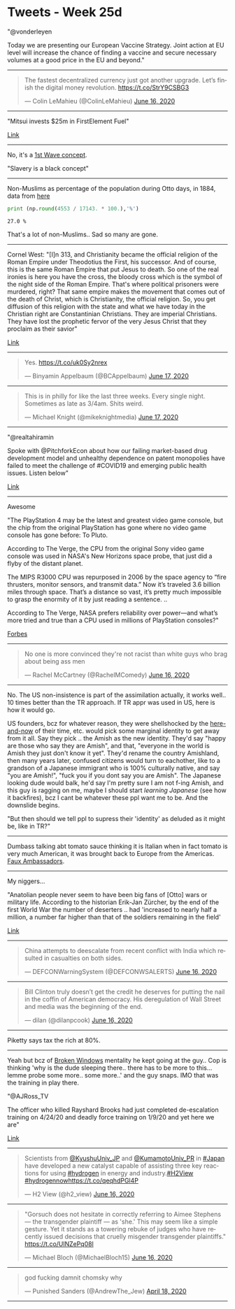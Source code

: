 # Tweets - Week 25d

"@vonderleyen

Today we are presenting our European Vaccine Strategy. Joint action at
EU level will increase the chance of finding a vaccine and secure
necessary volumes at a good price in the EU and beyond."

---


<blockquote class="twitter-tweet"><p lang="en" dir="ltr">The fastest decentralized currency just got another upgrade. Let’s finish the digital money revolution. <a href="https://t.co/StrY9CSBG3">https://t.co/StrY9CSBG3</a></p>&mdash; Colin LeMahieu (@ColinLeMahieu) <a href="https://twitter.com/ColinLeMahieu/status/1272992872015544321?ref_src=twsrc%5Etfw">June 16, 2020</a></blockquote> <script async src="https://platform.twitter.com/widgets.js" charset="utf-8"></script>

---

"Mitsui invests $25m in FirstElement Fuel"

[Link](https://www.h2-view.com/story/mitsui-invests-25m-in-firstelement-fuel/)

---

No, it's a [1st Wave concept](https://muratk3n.github.io/thirdwave/en/2020/07/agro-slavery.html).

"Slavery is a black concept"

---

Non-Muslims as percentage of the population during Otto days, in 1884,
data from [here](http://psi424.cankaya.edu.tr/uploads/files/Shaw,%20Ott%20Census%20System%20and%20Pop,%201831-1914%20%281978%29.pdf)

```python
print (np.round(4553 / 17143. * 100.),'%')
```

```text
27.0 %
```

That's a lot of non-Muslims.. Sad so many are gone.

---

Cornel West: "[I]n 313, and Christianity became the official religion
of the Roman Empire under Theodotius the First, his successor. And of
course, this is the same Roman Empire that put Jesus to death. So one
of the real ironies is here you have the cross, the bloody cross which
is the symbol of the night side of the Roman Empire. That's where
political prisoners were murdered, right? That same empire makes the
movement that comes out of the death of Christ, which is Christianity,
the official religion. So, you get diffusion of this religion with the
state and what we have today in the Christian right are Constantinian
Christians. They are imperial Christians. They have lost the prophetic
fervor of the very Jesus Christ that they proclaim as their savior"

[Link](http://davidwilliamson.blogspot.com/2006/07/cornel-west-on-constantine-and-america.html)

---

<blockquote class="twitter-tweet"><p lang="und" dir="ltr">Yes. <a href="https://t.co/uk0Sy2nrex">https://t.co/uk0Sy2nrex</a></p>&mdash; Binyamin Appelbaum (@BCAppelbaum) <a href="https://twitter.com/BCAppelbaum/status/1273096994572173318?ref_src=twsrc%5Etfw">June 17, 2020</a></blockquote> <script async src="https://platform.twitter.com/widgets.js" charset="utf-8"></script>

---

<blockquote class="twitter-tweet"><p lang="en" dir="ltr">This is in philly for like the last three weeks. Every single night. Sometimes as late as 3/4am. Shits weird.</p>&mdash; Michael Knight (@mikeknightmedia) <a href="https://twitter.com/mikeknightmedia/status/1273100299939581956?ref_src=twsrc%5Etfw">June 17, 2020</a></blockquote> <script async src="https://platform.twitter.com/widgets.js" charset="utf-8"></script>

---

"@realtahiramin

Spoke with @PitchforkEcon about how our failing market-based drug
development model and unhealthy dependence on patent monopolies have
failed to meet the challenge of #COVID19 and emerging public health
issues. Listen below"

[Link](https://pitchforkeconomics.com/episode/vaccine-development-needs-new-incentives-with-tahir-amin/)

---

Awesome

"The PlayStation 4 may be the latest and greatest video game console,
but the chip from the original PlayStation has gone where no video
game console has gone before: To Pluto.

According to The Verge, the CPU from the original Sony video game
console was used in NASA's New Horizons space probe, that just did a
flyby of the distant planet.

The MIPS R3000 CPU was repurposed in 2006 by the space agency to “fire
thrusters, monitor sensors, and transmit data.” Now it’s traveled 3.6
billion miles through space. That’s a distance so vast, it’s pretty
much impossible to grasp the enormity of it by just reading a
sentence. ..

According to The Verge, NASA prefers reliability over power—and what’s
more tried and true than a CPU used in millions of PlayStation
consoles?"

[Forbes](https://www.forbes.com/sites/erikkain/2015/07/16/the-pluto-spacecraft-is-running-on-an-original-playstation-cpu)

---

<blockquote class="twitter-tweet"><p lang="en" dir="ltr">No one is more convinced they&#39;re not racist than white guys who brag about being ass men</p>&mdash; Rachel McCartney (@RachelMComedy) <a href="https://twitter.com/RachelMComedy/status/1272965755370442753?ref_src=twsrc%5Etfw">June 16, 2020</a></blockquote> <script async src="https://platform.twitter.com/widgets.js" charset="utf-8"></script>

---

No. The US non-insistence is part of the assimilation actually, it
works well.. 10 times better than the TR approach. If TR appr was used
in US, here is how it would go.

US founders, bcz for whatever reason, they were shellshocked by the
[here-and-now](https://muratk3n.github.io/thirdwave/en/2020/04/turks-culture-national-narrative.html)
of their time, etc. would pick some marginal identity to get away from
it all. Say they pick .. the Amish as the new identity. They'd say
"happy are those who say they are Amish", and that, "everyone in the
world is Amish they just don't know it yet". They'd rename the country
Amishland, then many years later, confused citizens would turn to
eachother, like to a grandson of a Japanese immigrant who is 100%
culturally native, and say "you are Amish!", "fuck you if you dont say
you are Amish".  The Japanese looking dude would balk, he'd say I'm
pretty sure I am not f-ing Amish, and this guy is ragging on me, maybe
I should start *learning Japanese* (see how it backfires), bcz I cant
be whatever these ppl want me to be. And the downslide begins.

"But then should we tell ppl to supress their 'identity' as deluded as
it might be, like in TR?"

---

Dumbass talking abt tomato sauce thinking it is Italian when in fact
tomato is very much American, it was brought back to Europe from the
Americas.  [Faux Ambassadors](https://muratk3n.github.io/thirdwave/en/2019/11/faux-ambassadors.html).


---

My niggers...

"Anatolian people never seem to have been big fans of [Otto] wars or
military life. According to the historian Erik-Jan Zürcher, by the end
of the first World War the number of deserters ..  had 'increased to
nearly half a million, a number far higher than that of the soldiers
remaining in the field'

[Link](https://lareviewofbooks.org/article/turkeys-glorious-hat-revolution/)

---

<blockquote class="twitter-tweet"><p lang="en" dir="ltr">China attempts to deescalate from recent conflict with India which resulted in casualties on both sides.</p>&mdash; DEFCONWarningSystem (@DEFCONWSALERTS) <a href="https://twitter.com/DEFCONWSALERTS/status/1272943097572253696?ref_src=twsrc%5Etfw">June 16, 2020</a></blockquote> <script async src="https://platform.twitter.com/widgets.js" charset="utf-8"></script>

---

<blockquote class="twitter-tweet"><p lang="en" dir="ltr">Bill Clinton truly doesn’t get the credit he deserves for putting the nail in the coffin of American democracy. His deregulation of Wall Street and media was the beginning of the end.</p>&mdash; dilan (@dilanpcook) <a href="https://twitter.com/dilanpcook/status/1272828696102125568?ref_src=twsrc%5Etfw">June 16, 2020</a></blockquote> <script async src="https://platform.twitter.com/widgets.js" charset="utf-8"></script>

---

Piketty says tax the rich at 80%.

---

Yeah but bcz of [Broken Windows](https://taibbi.substack.com/p/where-did-policing-go-wrong)
mentality he kept going at the guy.. Cop is thinking 'why is the dude
sleeping there..  there has to be more to this... lemme probe some
more..  some more..' and the guy snaps. IMO that was the training in play
there.

"@AJRoss_TV

The officer who killed Rayshard Brooks had just completed
de-escalation training on 4/24/20 and deadly force training on 1/9/20
and yet here we are"

[Link](https://mobile.twitter.com/AJRoss_TV/status/1272203491814055936)

---


<blockquote class="twitter-tweet"><p lang="en" dir="ltr">Scientists from <a href="https://twitter.com/KyushuUniv_JP?ref_src=twsrc%5Etfw">@KyushuUniv_JP</a> and <a href="https://twitter.com/kumamotoUniv_PR?ref_src=twsrc%5Etfw">@KumamotoUniv_PR</a> in <a href="https://twitter.com/hashtag/Japan?src=hash&amp;ref_src=twsrc%5Etfw">#Japan</a> have developed a new catalyst capable of assisting three key reactions for using <a href="https://twitter.com/hashtag/hydrogen?src=hash&amp;ref_src=twsrc%5Etfw">#hydrogen</a> in energy and industry.<a href="https://twitter.com/hashtag/H2View?src=hash&amp;ref_src=twsrc%5Etfw">#H2View</a> <a href="https://twitter.com/hashtag/hydrogennow?src=hash&amp;ref_src=twsrc%5Etfw">#hydrogennow</a><a href="https://t.co/qeqhdPGl4P">https://t.co/qeqhdPGl4P</a></p>&mdash; H2 View (@h2_view) <a href="https://twitter.com/h2_view/status/1272906792704659459?ref_src=twsrc%5Etfw">June 16, 2020</a></blockquote> <script async src="https://platform.twitter.com/widgets.js" charset="utf-8"></script>

---

<blockquote class="twitter-tweet"><p lang="en" dir="ltr">&quot;Gorsuch does not hesitate in correctly referring to Aimee Stephens — the transgender plaintiff — as &#39;she.&#39; This may seem like a simple gesture. Yet it stands as a towering rebuke of judges who have recently issued decisions that cruelly misgender transgender plaintiffs.&quot; <a href="https://t.co/UlNZePq08l">https://t.co/UlNZePq08l</a></p>&mdash; Michael Bloch (@MichaelBloch15) <a href="https://twitter.com/MichaelBloch15/status/1272683995176853511?ref_src=twsrc%5Etfw">June 16, 2020</a></blockquote> <script async src="https://platform.twitter.com/widgets.js" charset="utf-8"></script>

---

<blockquote class="twitter-tweet"><p lang="en" dir="ltr">god fucking damnit chomsky why</p>&mdash; Punished Sanders (@AndrewThe_Jew) <a href="https://twitter.com/AndrewThe_Jew/status/1251396291218870272?ref_src=twsrc%5Etfw">April 18, 2020</a></blockquote> <script async src="https://platform.twitter.com/widgets.js" charset="utf-8"></script>

---

